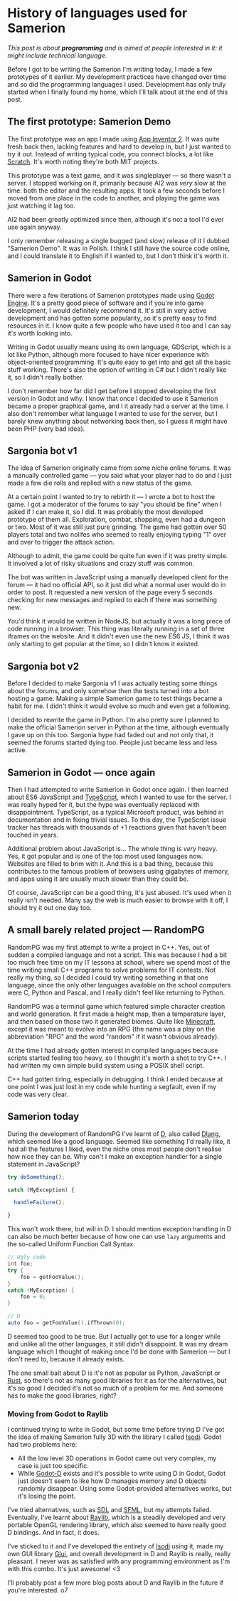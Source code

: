 # History of languages used for Samerion

*This post is about **programming** and is aimed at people interested in it: it might include technical language.*

Before I got to be writing the Samerion I'm writing today, I made a few prototypes of it earlier. My development
practices have changed over time and so did the programming languages I used. Development has only truly started when
I finally found my home, which I'll talk about at the end of this post.

[d]: https://dlang.org

## The first prototype: Samerion Demo

The first prototype was an app I made using [App Inventor 2](http://appinventor.mit.edu/). It was quite fresh back then,
lacking features and hard to develop in, but I just wanted to try it out. Instead of writing typical code, you connect
blocks, a lot like [Scratch](https://scratch.mit.edu/). It's worth noting they're both MIT projects.

This prototype was a text game, and it was singleplayer — so there wasn't a server. I stopped working on it, primarily
because AI2 was *very* slow at the time: both the editor and the resulting apps. It took a few seconds before I moved
from one place in the code to another, and playing the game was just watching it lag too.

AI2 had been greatly optimized since then, although it's not a tool I'd ever use again anyway.

I only remember releasing a single bugged (and slow) release of it I dubbed "Samerion Demo". It was in Polish. I think
I still have the source code online, and I could translate it to English if I wanted to, but I don't think it's worth
it.

## Samerion in Godot

There were a few iterations of Samerion prototypes made using [Godot Engine](https://godotengine.org). It's a pretty
good piece of software and if you're into game development, I would definitely recommend it. It's still in very active
development and has gotten some popularity, so it's pretty easy to find resources in it. I know quite a few people who
have used it too and I can say it's worth looking into.

Writing in Godot usually means using its own language, GDScript, which is a lot like Python, although more focused
to have nicer experience with object-oriented programming. It's quite easy to get into and get all the basic stuff
working. There's also the option of writing in C# but I didn't really like it, so I didn't really bother.

I don't remember how far did I get before I stopped developing the first version in Godot and why. I know that once I
decided to use it Samerion became a proper graphical game, and I it already had a server at the time. I also don't
remember what language I wanted to use for the server, but I barely knew anything about networking back then, so I guess
it might have been PHP (very bad idea).

## Sargonia bot v1

The idea of Samerion originally came from some niche online forums. It was a manually controlled game — you said what
your player had to do and I just made a few die rolls and replied with a new status of the game.

At a certain point I wanted to try to rebirth it — I wrote a bot to host the game. I got a moderator of the forums
to say "you should be fine" when I asked if I can make it, so I did. It was probably the most developed prototype of
them all. Exploration, combat, shopping, even had a dungeon or two. Most of it was still just pure grinding. The game
had gotten over 50 players total and two nolifes who seemed to really enjoying typing "1" over and over to trigger
the attack action.

Although to admit, the game could be quite fun even if it was pretty simple. It involved a lot of risky situations
and crazy stuff was common.

The bot was written in JavaScript using a manually developed client for the forum — it had no official API, so it just
did what a normal user would do in order to post. It requested a new version of the page every 5 seconds checking for
new messages and replied to each if there was something new.

You'd think it would be written in NodeJS, but actually it was a long piece of code running in a browser. This thing was
literally running in a set of three iframes on the website. And it didn't even use the new ES6 JS, I think it was only
starting to get popular at the time, so I didn't know it existed.

## Sargonia bot v2

Before I decided to make Sargonia v1 I was actually testing some things about the forums, and only somehow then the
tests turned into a bot hosting a game. Making a simple Samerion game to test things became a habit for me. I didn't
think it would evolve so much and even get a following.

I decided to rewrite the game in Python. I'm also pretty sure I planned to make the official Samerion server in Python
at the time, although eventually I gave up on this too. Sargonia hype had faded out and not only that, it seemed the
forums started dying too. People just became less and less active.

## Samerion in Godot — once again

Then I had attempted to write Samerion in Godot once again. I then learned about ES6 JavaScript and [TypeScript], which
I wanted to use for the server. I was really hyped for it, but the hype was eventually replaced with disappointment.
TypeScript, as a typical Microsoft product, was behind in documentation and in fixing trivial issues. To this day, the
TypeScript issue tracker has threads with thousands of +1 reactions given that haven't been touched in years.

Additional problem about JavaScript is... The whole thing is *very* heavy. Yes, it got popular and is one of the top
most used languages now. Websites are filled to brim with it. And this is a bad thing, because this contributes to the
famous problem of browsers using gigabytes of memory, and apps using it are usually much slower than they could be.

Of course, JavaScript can be a good thing, it's just abused. It's used when it really isn't needed. Many say the web
is much easier to browse with it off, I should try it out one day too.

[TypeScript]: https://www.typescriptlang.org/

## A small barely related project — RandomPG

RandomPG was my first attempt to write a project in C++. Yes, out of sudden a compiled language and not a script.
This was because I had a bit too much free time on my IT lessons at school, where we spend most of the time writing
small C++ programs to solve problems for IT contests. Not really my thing, so I decided I could try writing something
in that one language, since the only other languages available on the school computers were C, Python and Pascal, and
I really didn't feel like returning to Python.

RandomPG was a terminal game which featured simple character creation and world generation. It first made a height map,
then a temperature layer, and then based on those two it generated biomes. Quite like
[Minecraft](https://en.wikipedia.org/wiki/Minecraft), except it was meant to evolve into an RPG (the name was a play
on the abbreviation "RPG" and the word "random" if it wasn't obvious already).

At the time I had already gotten interest in compiled languages because scripts started feeling too heavy, so I thought
it's worth a shot to try C++. I had written my own simple build system using a POSIX shell script.

C++ had gotten tiring, especially in debugging. I think I ended because at one point I was just lost in my code while
hunting a segfault, even if my code was very clear.

## Samerion today

During the development of RandomPG I've learnt of [D][d], also called [Dlang][d], which seemed like a good language.
Seemed like something I'd really like, it had all the features I liked, even the niche ones most people don't realise
how nice they can be. Why can't I make an exception handler for a single statement in JavaScript?

```javascript
try doSomething();

catch (MyException) {

  handleFailure();

}
```

This won't work there, but will in D. I should mention exception handling in D can also be much better because of how
one can use `lazy` arguments and the so-called Uniform Function Call Syntax.

```d
// Ugly code
int foo;
try {
    foo = getFooValue();
}
catch (MyException) {
    foo = 0;
}

// D
auto foo = getFooValue().ifThrown(0);
```

D seemed too good to be true. But I actually got to use for a longer while and unlike all the other languages, it still
didn't disappoint. It was my dream language which I thought of making once I'd be done with Samerion — but I don't need
to, because it already exists.

The one small bait about D is it's not as popular as Python, JavaScript or [Rust](https://www.rust-lang.org/),
so there's not as many good libraries for it as for the alternatives, but it's so good I decided it's not so much
of a problem for me. And someone has to make the good libraries, right?

### Moving from Godot to Raylib

I continued trying to write in Godot, but some time before trying D I've got the idea of making Samerion fully 3D with
the library I called [Isodi]. Godot had two problems here:

* All the low level 3D operations in Godot came out very complex, my case is just too specific.
* While [Godot-D](https://github.com/godot-d/godot-d) exists and it's possible to write using D in Godot, Godot just
  doesn't seem to like how D manages memory and D objects randomly disappear. Using some Godot-provided alternatives
  works, but it's losing the point.

I've tried alternatives, such as [SDL](https://www.libsdl.org/) and [SFML](https://www.sfml-dev.org/), but my attempts
failed. Eventually, I've learnt about [Raylib](https://www.raylib.com/), which is a steadily developed and very portable
OpenGL rendering library, which also seemed to have really good D bindings. And in fact, it does.

I've sticked to it and I've developed the entirety of [Isodi] using it, made my own GUI library [Glui], and overall
development in D and Raylib is really, really pleasant. I never was as satisfied with any programming environment as
I'm with this combo. It's just awesome! &lt;3

I'll probably post a few more blog posts about D and Raylib in the future if you're interested. o7

[Isodi]: https://github.com/Samerion/Isodi
[Glui]: https://github.com/Samerion/Glui
